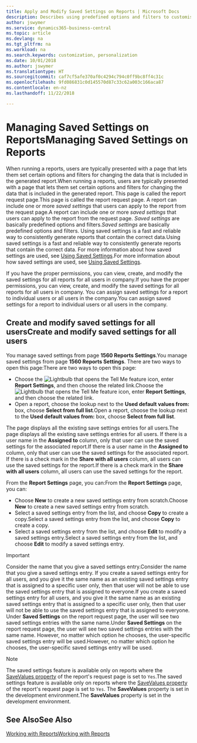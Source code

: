 ```yaml
---
title: Apply and Modify Saved Settings on Reports | Microsoft Docs
description: Describes using predefined options and filters to customise a report, and to generate the correct data.
author: jswymer
ms.service: dynamics365-business-central
ms.topic: article
ms.devlang: na
ms.tgt_pltfrm: na
ms.workload: na
ms.search.keywords: customization, personalization
ms.date: 10/01/2018
ms.author: jswymer
ms.translationtype: HT
ms.sourcegitcommit: caf7cf5afe370af0c4294c794c0ff9bc8ff4c31c
ms.openlocfilehash: 9fd086831c0d145570d87c33c62a003c166aca87
ms.contentlocale: en-nz
ms.lasthandoff: 11/22/2018

---
```

# <a name="managing-saved-settings-on-reports"></a><span data-ttu-id="690ef-103">Managing Saved Settings on Reports</span><span class="sxs-lookup"><span data-stu-id="690ef-103">Managing Saved Settings on Reports</span></span>
<span data-ttu-id="690ef-104">When running a reports, users are typically presented with a page that lets them set certain options and filters for changing the data that is included in the generated report.</span><span class="sxs-lookup"><span data-stu-id="690ef-104">When running a reports, users are typically presented with a page that lets them set certain options and filters for changing the data that is included in the generated report.</span></span> <span data-ttu-id="690ef-105">This page is called the report request page.</span><span class="sxs-lookup"><span data-stu-id="690ef-105">This page is called the report request page.</span></span> <span data-ttu-id="690ef-106">A report can include one or more *saved settings* that users can apply to the report from the request page.</span><span class="sxs-lookup"><span data-stu-id="690ef-106">A report can include one or more *saved settings* that users can apply to the report from the request page.</span></span> <span data-ttu-id="690ef-107">*Saved settings* are basically predefined options and filters.</span><span class="sxs-lookup"><span data-stu-id="690ef-107">*Saved settings* are basically predefined options and filters.</span></span> <span data-ttu-id="690ef-108">Using saved settings is a fast and reliable way to consistently generate reports that contain the correct data.</span><span class="sxs-lookup"><span data-stu-id="690ef-108">Using saved settings is a fast and reliable way to consistently generate reports that contain the correct data.</span></span> <span data-ttu-id="690ef-109">For more information about how saved settings are used, see [Using Saved Settings](ui-work-report.md#SavedSettings).</span><span class="sxs-lookup"><span data-stu-id="690ef-109">For more information about how saved settings are used, see [Using Saved Settings](ui-work-report.md#SavedSettings).</span></span>

<span data-ttu-id="690ef-110">If you have the proper permissions, you can view, create, and modify the saved settings for all reports for all users in company.</span><span class="sxs-lookup"><span data-stu-id="690ef-110">If you have the proper permissions, you can view, create, and modify the saved settings for all reports for all users in company.</span></span> <span data-ttu-id="690ef-111">You can assign saved settings for a report to individual users or all users in the company.</span><span class="sxs-lookup"><span data-stu-id="690ef-111">You can assign saved settings for a report to individual users or all users in the company.</span></span>

<!-- 
## Apply saved settings to a report
1. Open the report.

   The report request page appears.    
2. In the **Saved Settings** section of the page, set the **Name** field  to the saved settings that you want to use.

   The **Saved Settings** section only appears if the report has been run before or if there are existing saved settings entries. The saved settings entry called **Last used options and filters** is always available. These settings are the option and filter values that were used the last time you ran the report.

-->

## <a name="create-and-modify-saved-settings-for-all-users"></a><span data-ttu-id="690ef-112">Create and modify saved settings for all users</span><span class="sxs-lookup"><span data-stu-id="690ef-112">Create and modify saved settings for all users</span></span>
<span data-ttu-id="690ef-113">You manage saved settings from page **1560 Reports Settings**.</span><span class="sxs-lookup"><span data-stu-id="690ef-113">You manage saved settings from page **1560 Reports Settings**.</span></span> <span data-ttu-id="690ef-114">There are two ways to open this page:</span><span class="sxs-lookup"><span data-stu-id="690ef-114">There are two ways to open this page:</span></span>
-   <span data-ttu-id="690ef-115">Choose the ![Lightbulb that opens the Tell Me feature](media/ui-search/search_small.png "Tell me what you want to do") icon, enter **Report Settings**, and then choose the related link.</span><span class="sxs-lookup"><span data-stu-id="690ef-115">Choose the ![Lightbulb that opens the Tell Me feature](media/ui-search/search_small.png "Tell me what you want to do") icon, enter **Report Settings**, and then choose the related link.</span></span>
-   <span data-ttu-id="690ef-116">Open a report, choose the lookup next to the **Used default values from:** box, choose **Select from full list**.</span><span class="sxs-lookup"><span data-stu-id="690ef-116">Open a report, choose the lookup next to the **Used default values from:** box, choose **Select from full list**.</span></span>

<span data-ttu-id="690ef-117">The page displays all the existing save settings entries for all users.</span><span class="sxs-lookup"><span data-stu-id="690ef-117">The page displays all the existing save settings entries for all users.</span></span> <span data-ttu-id="690ef-118">If there is a user name in the **Assigned to** column, only that user can use the saved settings for the associated report.</span><span class="sxs-lookup"><span data-stu-id="690ef-118">If there is a user name in the **Assigned to** column, only that user can use the saved settings for the associated report.</span></span> <span data-ttu-id="690ef-119">If there is a check mark in the **Share with all users** column, all users can use the saved settings for the report.</span><span class="sxs-lookup"><span data-stu-id="690ef-119">If there is a check mark in the **Share with all users** column, all users can use the saved settings for the report.</span></span>

<span data-ttu-id="690ef-120">From the **Report Settings** page, you can:</span><span class="sxs-lookup"><span data-stu-id="690ef-120">From the **Report Settings** page, you can:</span></span>
-   <span data-ttu-id="690ef-121">Choose **New** to create a new saved settings entry from scratch.</span><span class="sxs-lookup"><span data-stu-id="690ef-121">Choose **New** to create a new saved settings entry from scratch.</span></span>
-   <span data-ttu-id="690ef-122">Select a saved settings entry from the list, and choose **Copy** to create a copy.</span><span class="sxs-lookup"><span data-stu-id="690ef-122">Select a saved settings entry from the list, and choose **Copy** to create a copy.</span></span>
-   <span data-ttu-id="690ef-123">Select a saved settings entry from the list, and choose **Edit** to modify a saved settings entry.</span><span class="sxs-lookup"><span data-stu-id="690ef-123">Select a saved settings entry from the list, and choose **Edit** to modify a saved settings entry.</span></span>


> [!Important]
> <span data-ttu-id="690ef-124">Consider the name that you give a saved settings entry.</span><span class="sxs-lookup"><span data-stu-id="690ef-124">Consider the name that you give a saved settings entry.</span></span> <span data-ttu-id="690ef-125">If you create a saved settings entry for all users, and you give it the same name as an existing saved settings entry that is assigned to a specific user only, then that user will not be able to use the saved settings entry that is assigned to everyone.</span><span class="sxs-lookup"><span data-stu-id="690ef-125">If you create a saved settings entry for all users, and you give it the same name as an existing saved settings entry that is assigned to a specific user only, then that user will not be able to use the saved settings entry that is assigned to everyone.</span></span>  <span data-ttu-id="690ef-126">Under **Saved Settings** on the report request page, the user will see two saved settings entries with the same name.</span><span class="sxs-lookup"><span data-stu-id="690ef-126">Under **Saved Settings** on the report request page, the user will see two saved settings entries with the same name.</span></span> <span data-ttu-id="690ef-127">However, no matter which option he chooses, the user-specific saved settings entry will be used.</span><span class="sxs-lookup"><span data-stu-id="690ef-127">However, no matter which option he chooses, the user-specific saved settings entry will be used.</span></span>

> [!NOTE]
> <span data-ttu-id="690ef-128">The saved settings feature is available only on reports where the [SaveValues property](https://docs.microsoft.com/en-us/dynamics-nav/savevalues-property) of the report's request page is set to `Yes`.</span><span class="sxs-lookup"><span data-stu-id="690ef-128">The saved settings feature is available only on reports where the [SaveValues property](https://docs.microsoft.com/en-us/dynamics-nav/savevalues-property) of the report's request page is set to `Yes`.</span></span> <span data-ttu-id="690ef-129">The **SaveValues** property is set in the development environment.</span><span class="sxs-lookup"><span data-stu-id="690ef-129">The **SaveValues** property is set in the development environment.</span></span>  

## <a name="see-also"></a><span data-ttu-id="690ef-130">See Also</span><span class="sxs-lookup"><span data-stu-id="690ef-130">See Also</span></span>
[<span data-ttu-id="690ef-131">Working with Reports</span><span class="sxs-lookup"><span data-stu-id="690ef-131">Working with Reports</span></span>](ui-work-report.md)  

